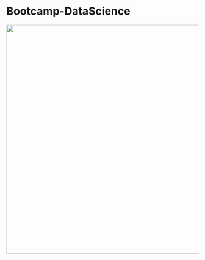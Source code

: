 # Bootcamp-DataScience


<p float="left">
  <p align="center">
  <img src="https://play-lh.googleusercontent.com/E5OY3A9Nf-XieZN5Ah6KfPIDbFpLR_j5fFOLbl-aYDrRiFAvensqRJjZpWFRA_yyNg" width="600" /> 
  </p>


